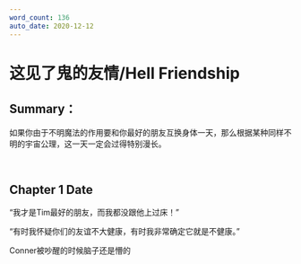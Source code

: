 ```yaml
---
word_count: 136
auto_date: 2020-12-12
---
```


# 这见了鬼的友情/Hell Friendship

## Summary：

如果你由于不明魔法的作用要和你最好的朋友互换身体一天，那么根据某种同样不明的宇宙公理，这一天一定会过得特别漫长。

<br>

## Chapter 1 Date

“我才是Tim最好的朋友，而我都没跟他上过床！”

“有时我怀疑你们的友谊不大健康，有时我非常确定它就是不健康。”

Conner被吵醒的时候脑子还是懵的
